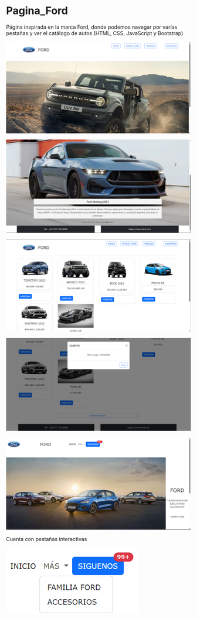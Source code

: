 # Pagina_Ford
Página inspirada en la marca Ford, donde podemos navegar por varías pestañas y ver el catálogo de autos (HTML, CSS, JavaScript y Bootstrap)

![](/Cap/Cap1.png)

![](/Cap/Cap2.png)

![](/Cap/Cap3.png)

![](/Cap/Cap4.png)

![](/Cap/Cap5.png)

Cuenta con pestañas interactivas 

![](/Cap/Cap7.png)
